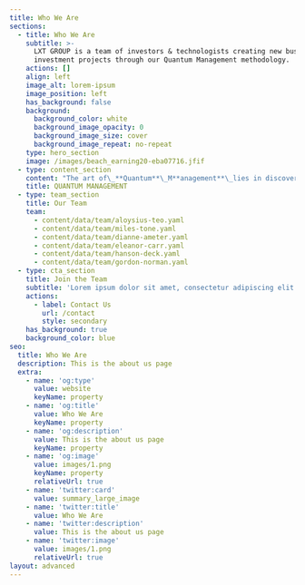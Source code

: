 ```yaml
---
title: Who We Are
sections:
  - title: Who We Are
    subtitle: >-
      LXT GROUP is a team of investors & technologists creating new business and
      investment projects through our Quantum Management methodology.
    actions: []
    align: left
    image_alt: lorem-ipsum
    image_position: left
    has_background: false
    background:
      background_color: white
      background_image_opacity: 0
      background_image_size: cover
      background_image_repeat: no-repeat
    type: hero_section
    image: /images/beach_earning20-eba07716.jfif
  - type: content_section
    content: "The art of\_**Quantum**\_M**anagement**\_lies in discovering methods for gathering information about the unobservable and preparing for all forms of success and failure while keeping the box closed. An effective\_**quantum**\_manager will resist super-\"imposing\" and instead ensure superposition.\n\nLayering this practice with advanced & intuitive Artificial Intelligence insights enables LXT GROUP to grow our investment portfolio via our own exchange & brokerage service.\n\n.\n"
    title: QUANTUM MANAGEMENT
  - type: team_section
    title: Our Team
    team:
      - content/data/team/aloysius-teo.yaml
      - content/data/team/miles-tone.yaml
      - content/data/team/dianne-ameter.yaml
      - content/data/team/eleanor-carr.yaml
      - content/data/team/hanson-deck.yaml
      - content/data/team/gordon-norman.yaml
  - type: cta_section
    title: Join the Team
    subtitle: 'Lorem ipsum dolor sit amet, consectetur adipiscing elit.'
    actions:
      - label: Contact Us
        url: /contact
        style: secondary
    has_background: true
    background_color: blue
seo:
  title: Who We Are
  description: This is the about us page
  extra:
    - name: 'og:type'
      value: website
      keyName: property
    - name: 'og:title'
      value: Who We Are
      keyName: property
    - name: 'og:description'
      value: This is the about us page
      keyName: property
    - name: 'og:image'
      value: images/1.png
      keyName: property
      relativeUrl: true
    - name: 'twitter:card'
      value: summary_large_image
    - name: 'twitter:title'
      value: Who We Are
    - name: 'twitter:description'
      value: This is the about us page
    - name: 'twitter:image'
      value: images/1.png
      relativeUrl: true
layout: advanced
---
```

